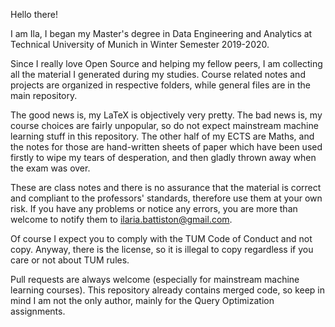 Hello there!

I am Ila, I began my Master's degree in Data Engineering and Analytics at Technical University of Munich in Winter Semester 2019-2020. 

Since I really love Open Source and helping my fellow peers, I am collecting all the material I generated during my studies. Course related notes and projects are organized in respective folders, while general files are in the main repository. 

The good news is, my LaTeX is objectively very pretty. The bad news is, my course choices are fairly unpopular, so do not expect mainstream machine learning stuff in this repository. The other half of my ECTS are Maths, and the notes for those are hand-written sheets of paper which have been used firstly to wipe my tears of desperation, and then gladly thrown away when the exam was over.

These are class notes and there is no assurance that the material is correct and compliant to the professors' standards, therefore use them at your own risk. If you have any problems or notice any errors, you are more than welcome to notify them to ilaria.battiston@gmail.com.

Of course I expect you to comply with the TUM Code of Conduct and not copy. Anyway, there is the license, so it is illegal to copy regardless if you care or not about TUM rules.

Pull requests are always welcome (especially for mainstream machine learning courses). This repository already contains merged code, so keep in mind I am not the only author, mainly for the Query Optimization assignments.